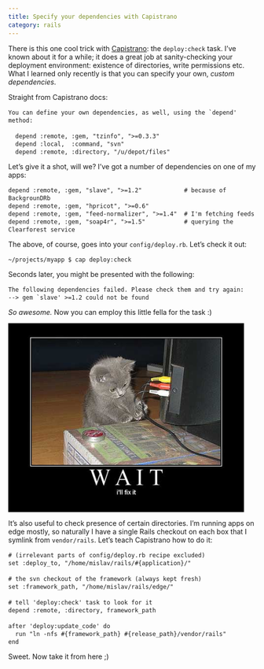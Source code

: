 ```yaml
---
title: Specify your dependencies with Capistrano
category: rails
---
```


There is this one cool trick with [Capistrano][1]: the `deploy:check` task. I’ve known about it for a while; it does a great job at sanity-checking your deployment environment: existence of directories, write permissions etc. What I learned only recently is that you can specify your own, _custom dependencies_.

Straight from Capistrano docs:

    You can define your own dependencies, as well, using the `depend' method:
    
      depend :remote, :gem, "tzinfo", ">=0.3.3"
      depend :local,  :command, "svn"
      depend :remote, :directory, "/u/depot/files"

Let’s give it a shot, will we? I’ve got a number of dependencies on one of my apps:

    depend :remote, :gem, "slave", ">=1.2"            # because of BackgrounDRb
    depend :remote, :gem, "hpricot", ">=0.6"
    depend :remote, :gem, "feed-normalizer", ">=1.4"  # I'm fetching feeds
    depend :remote, :gem, "soap4r", ">=1.5"           # querying the Clearforest service

The above, of course, goes into your `config/deploy.rb`. Let’s check it out:

    ~/projects/myapp $ cap deploy:check

Seconds later, you might be presented with the following:

    The following dependencies failed. Please check them and try again:
    --> gem `slave' >=1.2 could not be found

_So awesome._ Now you can employ this little fella for the task :)

<img src="/page_attachments/0000/0019/500-fix-it.jpg" alt="Cat fixes it" style="display:block; margin-bottom:.5em">

It’s also useful to check presence of certain directories. I’m running apps on edge mostly, so naturally I have a single Rails checkout on each box that I symlink from `vendor/rails`. Let’s teach Capistrano how to do it:

    # (irrelevant parts of config/deploy.rb recipe excluded)
    set :deploy_to, "/home/mislav/rails/#{application}/"
    
    # the svn checkout of the framework (always kept fresh)
    set :framework_path, "/home/mislav/rails/edge/"
    
    # tell 'deploy:check' task to look for it
    depend :remote, :directory, framework_path
    
    after 'deploy:update_code' do
      run "ln -nfs #{framework_path} #{release_path}/vendor/rails" 
    end

Sweet. Now take it from here ;)


[1]: http://www.capify.org/
[2]: http://twitter.pbwiki.com/Cats